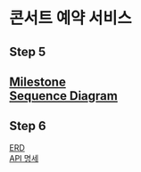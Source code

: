# 콘서트 예약 서비스

## Step 5
[Milestone](https://github.com/orgs/hpp-backend-15/projects/8/views/6?layout=roadmap)<br>
[Sequence Diagram](https://github.com/hpp-backend-15/java-concert-seojunhyeok/blob/step5/docs/markdown/sequenceDiagram.md)
---
## Step 6
[ERD](https://github.com/hpp-backend-15/java-concert-seojunhyeok/blob/step6/docs/markdown/ERD.md)<br>
[API 명세](https://github.com/hpp-backend-15/java-concert-seojunhyeok/blob/step6/docs/markdown/API%20Spec.md)
